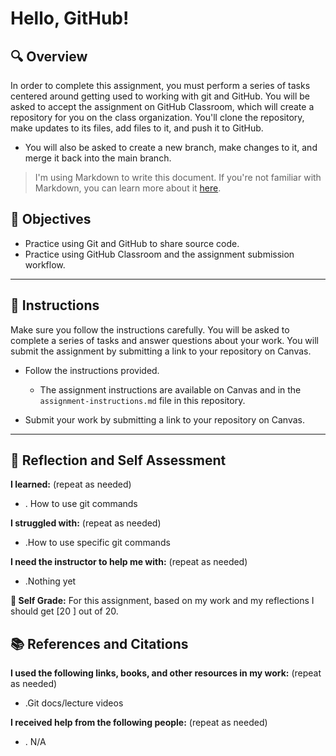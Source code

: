 # Hello, GitHub!

## 🔍 Overview
In order to complete this assignment, you must perform a series of tasks centered around getting used to working with git and GitHub.
You will be asked to accept the assignment on GitHub Classroom, which will create a repository for you on the class organization. You'll clone the repository, make updates to its files, add files to it, and push it to GitHub.
* You will also be asked to create a new branch, make changes to it, and merge it back into the main branch.

> I'm using Markdown to write this document. If you're not familiar with Markdown, you can learn more about it [here](https://guides.github.com/features/mastering-markdown/).

## 🎯 Objectives
- Practice using Git and GitHub to share source code.
- Practice using GitHub Classroom and the assignment submission workflow.

---------------
## 📝 Instructions
Make sure you follow the instructions carefully. You will be asked to complete a series of tasks and answer questions about your work. You will submit the assignment by submitting a link to your repository on Canvas.

- Follow the instructions provided.
  - The assignment instructions are available on Canvas and in the `assignment-instructions.md` file in this repository.

- Submit your work by submitting a link to your repository on Canvas.

---------------
## 💭 Reflection and Self Assessment

**I learned:** (repeat as needed)
- . How to use git commands

**I struggled with:** (repeat as needed)
- .How to use specific git commands

**I need the instructor to help me with:** (repeat as needed)
- .Nothing yet

**💯 Self Grade:** For this assignment, based on my work and my reflections I should get [20 ] out of 20.


## 📚 References and Citations
**I used the following links, books, and other resources in my work:** (repeat as needed)
- .Git docs/lecture videos
  
**I received help from the following people:** (repeat as needed)
- . N/A

